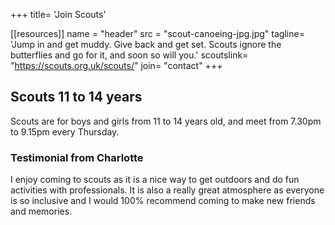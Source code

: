 +++
title= 'Join Scouts'

[[resources]]
  name = "header"
  src = "scout-canoeing-jpg.jpg"
tagline= 'Jump in and get muddy. Give back and get set. Scouts ignore the butterflies and go for it, and soon so will you.'
scoutslink= "https://scouts.org.uk/scouts/"
join= "contact"
+++

## Scouts 11 to 14 years

Scouts are for boys and girls from 11 to 14 years old, and meet from 7.30pm to 9.15pm every Thursday.

### Testimonial from Charlotte

I enjoy coming to scouts as it is a nice way to get outdoors and do fun activities with professionals. It is also a really great atmosphere as everyone is so inclusive and I would 100% recommend coming to make new friends and memories.

